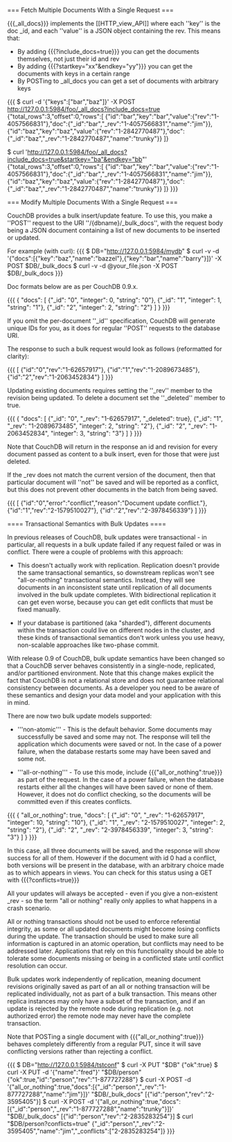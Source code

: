 === Fetch Multiple Documents With a Single Request ===

{{{_all_docs}}} implements the [[HTTP_view_API]] where each ''key'' is the doc _id, and each ''value'' is a JSON object containing the rev. This means that:

   * By adding {{{?include_docs=true}}} you can get the documents themselves, not just their id and rev
   * By adding {{{?startkey="xx"&endkey="yy"}}} you can get the documents with keys in a certain range
   * By POSTing to _all_docs you can get a set of documents with arbitrary keys

{{{
$ curl -d '{"keys":["bar","baz"]}' -X POST http://127.0.0.1:5984/foo/_all_docs?include_docs=true
{"total_rows":3,"offset":0,"rows":[
{"id":"bar","key":"bar","value":{"rev":"1-4057566831"},"doc":{"_id":"bar","_rev":"1-4057566831","name":"jim"}},
{"id":"baz","key":"baz","value":{"rev":"1-2842770487"},"doc":{"_id":"baz","_rev":"1-2842770487","name":"trunky"}}
]}

$ curl 'http://127.0.0.1:5984/foo/_all_docs?include_docs=true&startkey="ba"&endkey="bb"'
{"total_rows":3,"offset":0,"rows":[
{"id":"bar","key":"bar","value":{"rev":"1-4057566831"},"doc":{"_id":"bar","_rev":"1-4057566831","name":"jim"}},
{"id":"baz","key":"baz","value":{"rev":"1-2842770487"},"doc":{"_id":"baz","_rev":"1-2842770487","name":"trunky"}}
]}
}}}

=== Modify Multiple Documents With a Single Request ===

CouchDB provides a bulk insert/update feature. To use this, you make a ''POST'' request to the URI ''/{dbname}/_bulk_docs'', with the request body being a JSON document containing a list of new documents to be inserted or updated.

For example (with curl):
{{{
$ DB="http://127.0.0.1:5984/mydb"
$ curl -v -d '{"docs":[{"key":"baz","name":"bazzel"},{"key":"bar","name":"barry"}]}' -X POST $DB/_bulk_docs
$ curl -v -d @your_file.json -X POST $DB/_bulk_docs 
}}}

Doc formats below are as per CouchDB 0.9.x.

{{{
{
  "docs": [
    {"_id": "0", "integer": 0, "string": "0"},
    {"_id": "1", "integer": 1, "string": "1"},
    {"_id": "2", "integer": 2, "string": "2"}
  ]
}
}}}

If you omit the per-document ''_id'' specification, CouchDB will generate unique IDs for you, as it does for regular ''POST'' requests to the database URI.

The response to such a bulk request would look as follows (reformatted for clarity):

{{{
[
    {"id":"0","rev":"1-62657917"},
    {"id":"1","rev":"1-2089673485"},
    {"id":"2","rev":"1-2063452834"}
]
}}}

Updating existing documents requires setting the ''_rev'' member to the revision being updated. To delete a document set the ''_deleted'' member to true.

{{{
{
  "docs": [
    {"_id": "0", "_rev": "1-62657917", "_deleted": true},
    {"_id": "1", "_rev": "1-2089673485", "integer": 2, "string": "2"},
    {"_id": "2", "_rev": "1-2063452834", "integer": 3, "string": "3"}
  ]
} 
}}}

Note that CouchDB will return in the response an id and revision for every document passed as content to a bulk insert, even for those that were just deleted.

If the _rev does not match the current version of the document, then that particular document will ''not'' be saved and will be reported as a conflict, but this does not prevent other documents in the batch from being saved.

{{{
[
    {"id":"0","error":"conflict","reason":"Document update conflict."},
    {"id":"1","rev":"2-1579510027"},
    {"id":"2","rev":"2-3978456339"}
]
}}}


==== Transactional Semantics with Bulk Updates ====

In previous releases of CouchDB, bulk updates were transactional - in particular, all requests in a bulk update failed if any request failed or was in conflict. There were a couple of problems with this approach:

   * This doesn't actually work with replication. Replication doesn't provide the same transactional semantics, so downstream replicas won't see "all-or-nothing" transactional semantics. Instead, they will see documents in an inconsistent state until replication of all documents involved in the bulk update completes. With bidirectional replication it can get even worse, because you can get edit conflicts that must be fixed manually.

   * If your database is partitioned (aka "sharded"), different documents within the transaction could live on different nodes in the cluster, and these kinds of transactional semantics don't work unless you use heavy, non-scalable approaches like two-phase commit.

With release 0.9 of CouchDB, bulk update semantics have been changed so that a CouchDB server behaves consistently in a single-node, replicated, and/or partitioned environment. Note that this change makes explicit the fact that CouchDB is not a relational store and does not guarantee relational consistency between documents. As a developer you need to be aware of these semantics and design your data model and your application with this in mind.

There are now two bulk update models supported:

   * '''non-atomic''' - This is the default behavior.  Some documents may successfully be saved and some may not.  The response will tell the application which documents were saved or not. In the case of a power failure, when the database restarts some may have been saved and some not.

   * '''all-or-nothing''' - To use this mode, include {{{"all_or_nothing":true}}} as part of the request.  In the case of a power failure, when the database restarts either all the changes will have been saved or none of them.  However, it does not do conflict checking, so the documents will be committed even if this creates conflicts.

{{{
{
  "all_or_nothing": true,
  "docs": [
    {"_id": "0", "_rev": "1-62657917", "integer": 10, "string": "10"},
    {"_id": "1", "_rev": "2-1579510027", "integer": 2, "string": "2"},
    {"_id": "2", "_rev": "2-3978456339", "integer": 3, "string": "3"}
  ]
}
}}}

In this case, all three documents will be saved, and the response will show success for all of them. However if the document with id 0 had a conflict, both versions will be present in the database, with an arbitrary choice made as to which appears in views. You can check for this status using a GET with {{{?conflicts=true}}}

All your updates will always be accepted - even if you give a non-existent _rev - so the term "all or nothing" really only applies to what happens in a crash scenario.

All or nothing transactions should not be used to enforce referential integrity, as some or all updated documents might become losing conflicts during the update. The transaction should be used to make sure all information is captured in an atomic operation, but conflicts may need to be addressed later. Applications that rely on this functionality should be able to tolerate some documents missing or being in a conflicted state until conflict resolution can occur.

Bulk updates work independently of replication, meaning document revisions originally saved as part of an all or nothing transaction will be replicated individually, not as part of a bulk transaction. This means other replica instances may only have a subset of the transaction, and if an update is rejected by the remote node during replication (e.g. not authorized error) the remote node may never have the complete transaction.

Note that POSTing a single document with {{{"all_or_nothing":true}}} behaves completely differently from a regular PUT, since it will save conflicting versions rather than rejecting a conflict.

{{{
$ DB="http://127.0.0.1:5984/tstconf"
$ curl -X PUT "$DB"
{"ok":true}
$ curl -X PUT -d '{"name":"fred"}' "$DB/person"
{"ok":true,"id":"person","rev":"1-877727288"}
$ curl -X POST -d '{"all_or_nothing":true,"docs":[{"_id":"person","_rev":"1-877727288","name":"jim"}]}' "$DB/_bulk_docs"
[{"id":"person","rev":"2-3595405"}]
$ curl -X POST -d '{"all_or_nothing":true,"docs":[{"_id":"person","_rev":"1-877727288","name":"trunky"}]}' "$DB/_bulk_docs"
[{"id":"person","rev":"2-2835283254"}]
$ curl "$DB/person?conflicts=true"
{"_id":"person","_rev":"2-3595405","name":"jim","_conflicts":["2-2835283254"]}
}}}
